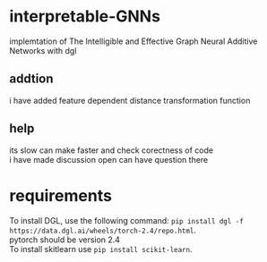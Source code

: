 # interpretable-GNNs
 implemtation of The Intelligible and Effective Graph Neural Additive Networks with dgl
## addtion
i have added feature dependent distance transformation function <br>
## help
its slow can make faster and check corectness of code<br>
i have made discussion open can have question there<br>
# requirements
To install DGL, use the following command: `pip install dgl -f https://data.dgl.ai/wheels/torch-2.4/repo.html`. <br>
pytorch should be version 2.4 <br>
To install skitlearn use `pip install scikit-learn`. <br>
